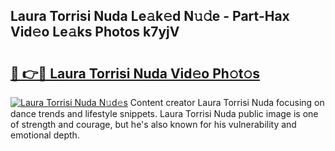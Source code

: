 ## Laura Torrisi Nuda Le𝚊k𝚎d N𝚞𝚍e - Part-Hax Vid𝚎o Le𝚊ks Photos k7yjV

# <h2><a href="http://fbdyof0.evod.top/?m=Laura+Torrisi+Nuda">🔗 👉🔴 Laura Torrisi Nuda Vid𝚎o Ph𝚘t𝚘s</a></h2>

[![Laura Torrisi Nuda N𝚞d𝚎s](https://i.imgur.com/8V9OHl7.gif)](http://fbdyof0.evod.top/?m=Laura+Torrisi+Nuda)
Content creator Laura Torrisi Nuda focusing on dance trends and lifestyle snippets. Laura Torrisi Nuda public image is one of strength and courage, but he's also known for his vulnerability and emotional depth. 
